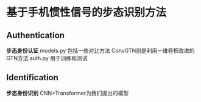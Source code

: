 # 基于手机惯性信号的步态识别方法
## Authentication
**步态身份认证**
models.py 包括一些对比方法
ConvGTN则是利用一维卷积改进的GTN方法
auth.py 用于训练和测试

## Identification
**步态身份识别**
CNN+Transformer为我们提出的模型